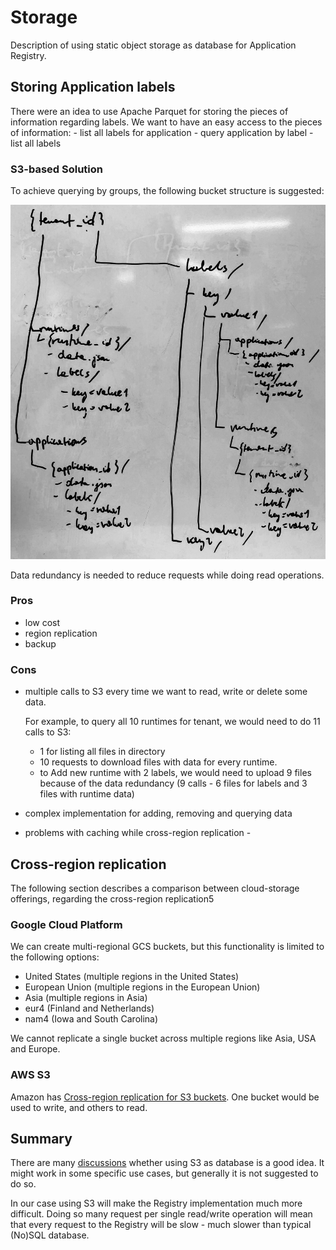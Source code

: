 # Storage

Description of using static object storage as database for Application Registry.

## Storing Application labels

There were an idea to use Apache Parquet for storing the pieces of information regarding labels.
We want to have an easy access to the pieces of information:
    - list all labels for application 
    - query application by label
    - list all labels

### S3-based Solution

To achieve querying by groups, the following bucket structure is suggested:

![Test](assets/bucket-structure.jpg)

Data redundancy is needed to reduce requests while doing read operations.

### Pros
- low cost
- region replication
- backup

### Cons
- multiple calls to S3 every time we want to read, write or delete some data. 

    For example, to query all 10 runtimes for tenant, we would need to do 11 calls to S3:
    -   1 for listing all files in directory
    -   10 requests to download files with data for every runtime.
    -   to Add new runtime with 2 labels, we would need to upload 9 files because of the data redundancy (9 calls - 6 files for labels and 3 files with runtime data)

- complex implementation for adding, removing and querying data
- problems with caching while cross-region replication - 

## Cross-region replication

The following section describes a comparison between cloud-storage offerings, regarding the cross-region replication5

### Google Cloud Platform

We can create multi-regional GCS buckets, but this functionality is limited to the following options:

- United States (multiple regions in the United States) 
- European Union (multiple regions in the European Union) 
- Asia (multiple regions in Asia)
- eur4 (Finland and Netherlands) 
- nam4 (Iowa and South Carolina) 

We cannot replicate a single bucket across multiple regions like Asia, USA and Europe.

### AWS S3

Amazon has [Cross-region replication for S3 buckets](https://docs.aws.amazon.com/AmazonS3/latest/dev/crr.html). One bucket would be used to write, and others to read.

## Summary

There are many [discussions](https://www.quora.com/How-can-we-use-Amazon-S3-as-a-database) whether using S3 as database is a good idea. It might work in some specific use cases, but generally it is not suggested to do so.

In our case using S3 will make the Registry implementation much more difficult. Doing so many request per single read/write operation will mean that every request to the Registry will be slow - much slower than typical (No)SQL database.

